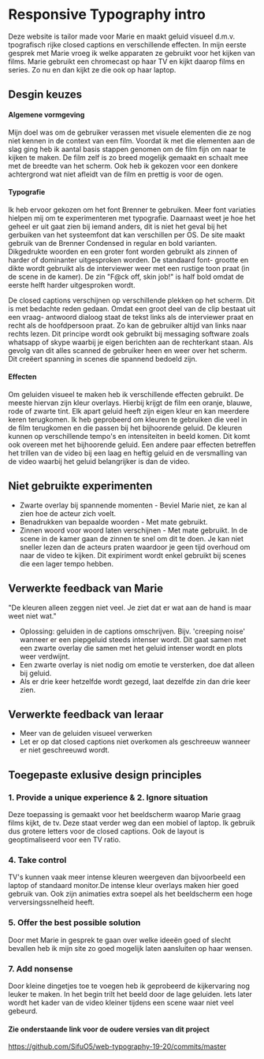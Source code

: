 # Responsive Typography intro

Deze website is tailor made voor Marie en maakt geluid visueel d.m.v. tpografisch rijke closed captions en verschillende effecten. In mijn eerste gesprek met Marie vroeg ik welke apparaten ze gebruikt voor het kijken van films. Marie gebruikt een chromecast op haar TV en kijkt daarop films en series. Zo nu en dan kijkt ze die ook op haar laptop.

## Desgin keuzes

#### Algemene vormgeving
Mijn doel was om de gebruiker verassen met visuele elementen die ze nog niet kennen in de context van een film. Voordat ik met die elementen aan de slag ging heb ik aantal basis stappen genomen om de film fijn om naar te kijken te maken. De film zelf is zo breed mogelijk gemaakt en schaalt mee met de breedte van het scherm. Ook heb ik gekozen voor een donkere achtergrond wat niet afleidt van de film en prettig is voor de ogen.

#### Typografie
Ik heb ervoor gekozen om het font Brenner te gebruiken. Meer font variaties hielpen mij om te experimenteren met typografie. Daarnaast weet je hoe het geheel er uit gaat zien bij iemand anders, dit is niet het geval bij het gerbuiken van het systeemfont dat kan verschillen per OS. De site maakt gebruik van de Brenner Condensed in regular en bold varianten. Dikgedrukte woorden en een groter font worden gebruikt als zinnen of harder of dominanter uitgesproken worden. De standaard font- grootte en dikte wordt gebruikt als de interviewer weer met een rustige toon praat (in de scene in de kamer). De zin "F@ck off, skin job!" is half bold omdat de eerste helft harder uitgesproken wordt.

De closed captions verschijnen op verschillende plekken op het scherm. Dit is met bedachte reden gedaan. Omdat een groot deel van de clip bestaat uit een vraag- antwoord dialoog staat de tekst links als de interviewer praat en recht als de hoofdpersoon praat. Zo kan de gebruiker altijd van links naar rechts lezen. Dit principe wordt ook gebruikt bij messaging software zoals whatsapp of skype waarbij je eigen berichten aan de rechterkant staan. Als gevolg van dit alles scanned de gebruiker heen en weer over het scherm. Dit creëert spanning in scenes die spannend bedoeld zijn.

#### Effecten
Om geluiden visueel te maken heb ik verschillende effecten gebruikt. De meeste hiervan zijn kleur overlays. Hierbij krijgt de film een oranje, blauwe, rode of zwarte tint. Elk apart geluid heeft zijn eigen kleur en kan meerdere keren terugkomen. Ik heb geprobeerd om kleuren te gebruiken die veel in de film terugkomen en die passen bij het bijhoorende geluid. De kleuren kunnen op verschillende tempo's en intensiteiten in beeld komen. Dit komt ook overeen met het bijhoorende geluid. Een andere paar effecten betreffen het trillen van de video bij een laag en heftig geluid en de versmalling van de video waarbij het geluid belangrijker is dan de video.

## Niet gebruikte experimenten
- Zwarte overlay bij spannende momenten - Beviel Marie niet, ze kan al zien hoe de acteur zich voelt.
- Benadrukken van bepaalde woorden - Met mate gebruikt.
- Zinnen woord voor woord laten verschijnen - Met mate gebruikt. In de scene in de kamer gaan de zinnen te snel om dit te doen. Je kan niet sneller lezen dan de acteurs praten waardoor je geen tijd overhoud om naar de video te kijken. Dit expiriment wordt enkel gebruikt bij scenes die een lager tempo hebben.

## Verwerkte feedback van Marie
"De kleuren alleen zeggen niet veel. Je ziet dat er wat aan de hand is maar weet niet wat."
- Oplossing: geluiden in de captions omschrijven. Bijv. 'creeping noise' wanneer er een piepgeluid steeds intenser wordt. Dit gaat samen met een zwarte overlay die samen met het geluid intenser wordt en plots weer verdwijnt.
- Een zwarte overlay is niet nodig om emotie te versterken, doe dat alleen bij geluid.
- Als er drie keer hetzelfde wordt gezegd, laat dezelfde zin dan drie keer zien.

## Verwerkte feedback van leraar
- Meer van de geluiden visueel verwerken
- Let er op dat closed captions niet overkomen als geschreeuw wanneer er niet geschreeuwd wordt.

## Toegepaste exlusive design principles
### 1. Provide a unique experience & 2. Ignore situation
Deze toepassing is gemaakt voor het beeldscherm waarop Marie graag films kijkt, de tv. Deze staat verder weg dan een mobiel of laptop. Ik gebruik dus grotere letters voor de closed captions. Ook de layout is geoptimaliseerd voor een TV ratio.

### 4. Take control
TV's kunnen vaak meer intense kleuren weergeven dan bijvoorbeeld een laptop of standaard monitor.De intense kleur overlays maken hier goed gebruik van. Ook zijn animaties extra soepel als het beeldscherm een hoge verversingssnelheid heeft.

### 5. Offer the best possible solution <br>
Door met Marie in gesprek te gaan over welke ideeën goed of slecht bevallen heb ik mijn site zo goed mogelijk laten aansluiten op haar wensen.

### 7. Add nonsense
Door kleine dingetjes toe te voegen heb ik geprobeerd de kijkervaring nog leuker te maken. In het begin trilt het beeld door de lage geluiden. Iets later wordt het kader van de video kleiner tijdens een scene waar niet veel gebeurd. 


#### Zie onderstaande link voor de oudere versies van dit project
https://github.com/SifuO5/web-typography-19-20/commits/master





